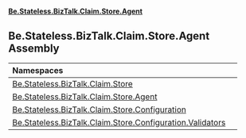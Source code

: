 #### [Be.Stateless.BizTalk.Claim.Store.Agent](README.md 'README')

## Be.Stateless.BizTalk.Claim.Store.Agent Assembly

| Namespaces | |
| :--- | :--- |
| [Be.Stateless.BizTalk.Claim.Store](Be.Stateless.BizTalk.Claim.Store.md 'Be.Stateless.BizTalk.Claim.Store') | |
| [Be.Stateless.BizTalk.Claim.Store.Agent](Be.Stateless.BizTalk.Claim.Store.Agent.md 'Be.Stateless.BizTalk.Claim.Store.Agent') | |
| [Be.Stateless.BizTalk.Claim.Store.Configuration](Be.Stateless.BizTalk.Claim.Store.Configuration.md 'Be.Stateless.BizTalk.Claim.Store.Configuration') | |
| [Be.Stateless.BizTalk.Claim.Store.Configuration.Validators](Be.Stateless.BizTalk.Claim.Store.Configuration.Validators.md 'Be.Stateless.BizTalk.Claim.Store.Configuration.Validators') | |
